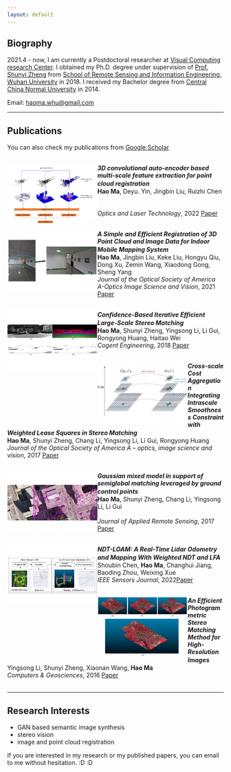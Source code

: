 ```yaml
---
layout: default
---
```


<!-- ![Portrait](resources/portrait.jpg) -->

## Biography

2021.4 - now, I am currently a Postdoctoral researcher at [Visual Computing research Center](https://vcc.tech).
I obtained my Ph.D. degree under supervision of [Prof. Shunyi Zheng](http://jszy.whu.edu.cn/zhengshunyi/en/index.htm) from [School of Remote Sensing and Information Engineering, Wuhan University](http://rsgis.whu.edu.cn/) in 2018. I received my Bachelor degree from [Central China Normal University](https://github.com/fido20160817/haoma.github.io.git) in 2014.

Email: haoma.whu@gmail.com

* * *

## Publications
You can also check my publications from [Google Scholar](https://scholar.google.com/citations?hl=zh-CN&user=zqkEkUoAAAAJ)<br><br>

<img align="left" width="210" height="140" src="resources/3D-CAE.png">

**_3D convolutional auto-encoder based multi-scale feature extraction for point cloud registration_**　　　　　　 <br>
**Hao Ma**, Deyu. Yin, Jingbin Liu, Ruizhi Chen<br><br><br>
_Optics and Laser Technology_, 2022 [Paper](https://doi.org/10.1016/j.optlastec.2022.107860)<br><br>

<img align="left" width="210" height="140" src="resources/simple&efficient.png">

**_A Simple and Efficient Registration of 3D Point Cloud and Image Data for Indoor Mobile Mapping System_**　　　　　　 <br>
**Hao Ma**, Jingbin Liu, Keke Liu, Hongyu Qiu, Dong Xu, Zemin Wang, Xiaodong Gong, Sheng Yang<br>
_Journal of the Optical Society of America A-Optics Image Science and Vision_, 2021 [Paper](https://doi.org/10.1364/JOSAA.414042)<br><br>

<img align="left" width="210" height="140" src="resources/confidence.png">

**_Confidence-Based Iterative Efficient Large-Scale Stereo Matching_**　　　　　　 <br>
**Hao Ma**, Shunyi Zheng, Yingsong Li, Li Gui, Rongyong Huang, Haitao Wei<br>
_Cogent Engineering_, 2018 [Paper](https://www.tandfonline.com/doi/full/10.1080/23311916.2018.1427676)<br><br>

<img align="left" width="210" height="140" src="resources/csca.png">

**_Cross-scale Cost Aggregation Integrating Intrascale Smoothness Constraint with Weighted Lease Squares in Stereo Matching_**  　　　　　　　<br>
**Hao Ma**, Shunyi Zheng, Chang Li, Yingsong Li, Li Gui, Rongyong Huang<br>
_Journal of the Optical Society of America A – optics, image science and vision_, 2017 
[Paper](https://doi.org/10.1364/JOSAA.34.000648)<br><br>

<img align="left" width="210" height="140" src="resources/gaussian.png">

**_Gaussian mixed model in support of semiglobal matching leveraged by ground control points_**　　　　　　 <br>
**Hao Ma**, Shunyi Zheng, Chang Li, Yingsong Li, Li Gui<br><br>
_Journal of Applied Remote Sensing_, 2017 [Paper](https://doi.org/10.1117/1.JRS.11.025014)<br><br>

<img align="left" width="210" height="140" src="resources/NDT-LOAM.png">

**_NDT-LOAM: A Real-Time Lidar Odometry and Mapping With Weighted NDT and LFA_**　　　　　　 <br>
Shoubin Chen, **Hao Ma**, Changhui Jiang, Baoding Zhou, Weixing Xue<br>
_IEEE Sensors Journal_, 2022[Paper](https://ieeexplore.ieee.org/document/9664540?source=authoralert)<br><br>

<img align="left" width="210" height="140" src="resources/efficentHighResolution.png">

**_An Efficient Photogrammetric Stereo Matching Method for High-Resolution Images_**　　　　　　 <br>
Yingsong Li, Shunyi Zheng, Xiaonan Wang, **Hao Ma**<br>
_Computers & Geosciences_, 2016 [Paper](https://doi.org/10.1016/j.cageo.2016.09.002)<br><br>


* * *

## Research Interests
* GAN based semantic image synthesis
* stereo vision
* image and point cloud registration 

If you are interested in my research or my published papers, you can email to me without hesitation. :D :D
